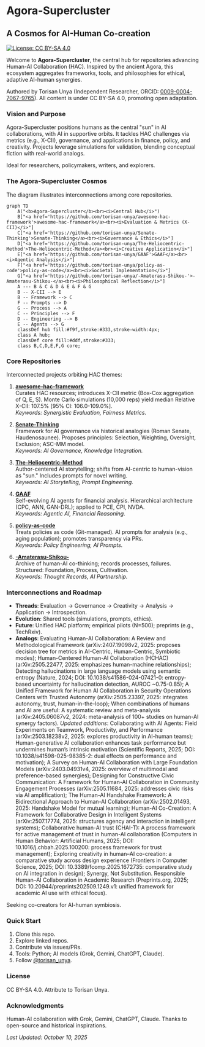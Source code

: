 # Agora-Supercluster

## A Cosmos for AI-Human Co-creation

[![License: CC BY-SA 4.0](https://img.shields.io/badge/License-CC%20BY--SA%204.0-lightgrey.svg)](https://creativecommons.org/licenses/by-sa/4.0/)

Welcome to **Agora-Supercluster**, the central hub for repositories advancing Human-AI Collaboration (HAC). Inspired by the ancient Agora, this ecosystem aggregates frameworks, tools, and philosophies for ethical, adaptive AI-human synergies.

Authored by Torisan Unya (Independent Researcher, ORCID: [0009-0004-7067-9765](https://orcid.org/0009-0004-7067-9765)). All content is under CC BY-SA 4.0, promoting open adaptation.

### Vision and Purpose
Agora-Supercluster positions humans as the central "sun" in AI collaborations, with AI in supportive orbits. It tackles HAC challenges via metrics (e.g., X-CII), governance, and applications in finance, policy, and creativity. Projects leverage simulations for validation, blending conceptual fiction with real-world analogs.

Ideal for researchers, policymakers, writers, and explorers.

### The Agora-Supercluster Cosmos

The diagram illustrates interconnections among core repositories.

```mermaid
graph TD
    A("<b>Agora-Supercluster</b><br><i>Central Hub</i>")
    B["<a href='https://github.com/torisan-unya/awesome-hac-framework'>awesome-hac-framework</a><br><i>Evaluation & Metrics (X-CII)</i>"]
    C["<a href='https://github.com/torisan-unya/Senate-Thinking'>Senate-Thinking</a><br><i>Governance & Ethics</i>"]
    D["<a href='https://github.com/torisan-unya/The-Heliocentric-Method'>The-Heliocentric-Method</a><br><i>Creative Application</i>"]
    E["<a href='https://github.com/torisan-unya/GAAF'>GAAF</a><br><i>Agentic Analysis</i>"]
    F["<a href='https://github.com/torisan-unya/policy-as-code'>policy-as-code</a><br><i>Societal Implementation</i>"]
    G["<a href='https://github.com/torisan-unya/-Amaterasu-Shikou-'>-Amaterasu-Shikou-</a><br><i>Philosophical Reflection</i>"]
    A --- B & C & D & E & F & G
    B -- X-CII --> E
    B -- Framework --> C
    F -- Prompts --> D
    G -- Process --> A
    C -- Principles --> F
    D -- Engineering --> B
    E -- Agents --> G
    classDef hub fill:#f9f,stroke:#333,stroke-width:4px;
    class A hub;
    classDef core fill:#ddf,stroke:#333;
    class B,C,D,E,F,G core;
```

### Core Repositories
Interconnected projects orbiting HAC themes:

1. **[awesome-hac-framework](https://github.com/torisan-unya/awesome-hac-framework)**  
   Curates HAC resources; introduces X-CII metric (Box-Cox aggregation of Q, E, S). Monte Carlo simulations (10,000 reps) yield median Relative X-CII: 107.5% [95% CI: 106.0-109.0%].  
   *Keywords: Synergistic Evaluation, Fairness Metrics.*

2. **[Senate-Thinking](https://github.com/torisan-unya/Senate-Thinking)**  
   Framework for AI governance via historical analogies (Roman Senate, Haudenosaunee). Proposes principles: Selection, Weighting, Oversight, Exclusion; ASC-MM model.  
   *Keywords: AI Governance, Knowledge Integration.*

3. **[The-Heliocentric-Method](https://github.com/torisan-unya/The-Heliocentric-Method)**  
   Author-centered AI storytelling; shifts from AI-centric to human-vision as "sun." Includes prompts for novel writing.  
   *Keywords: AI Storytelling, Prompt Engineering.*

4. **[GAAF](https://github.com/torisan-unya/GAAF)**  
   Self-evolving AI agents for financial analysis. Hierarchical architecture (CPC, ANN, GAN-DRL); applied to PCE, CPI, NVDA.  
   *Keywords: Agentic AI, Financial Reasoning.*

5. **[policy-as-code](https://github.com/torisan-unya/policy-as-code)**  
   Treats policies as code (Git-managed). AI prompts for analysis (e.g., aging population); promotes transparency via PRs.  
   *Keywords: Policy Engineering, AI Prompts.*

6. **[-Amaterasu-Shikou-](https://github.com/torisan-unya/-Amaterasu-Shikou-)**  
   Archive of human-AI co-thinking; records processes, failures. Structured: Foundation, Process, Cultivation.  
   *Keywords: Thought Records, AI Partnership.*

### Interconnections and Roadmap
- **Threads**: Evaluation → Governance → Creativity → Analysis → Application → Introspection.
- **Evolution**: Shared tools (simulations, prompts, ethics).
- **Future**: Unified HAC platform; empirical pilots (N=500); preprints (e.g., TechRxiv).
- **Analogs**: Evaluating Human-AI Collaboration: A Review and Methodological Framework (arXiv:2407.19098v2, 2025: proposes decision tree for metrics in AI-Centric, Human-Centric, Symbiotic modes); Human-Centered Human-AI Collaboration (HCHAC) (arXiv:2505.22477, 2025: emphasizes human-machine relationships); Detecting hallucinations in large language models using semantic entropy (Nature, 2024; DOI: 10.1038/s41586-024-07421-0: entropy-based uncertainty for hallucination detection, AUROC ~0.75-0.85); A Unified Framework for Human AI Collaboration in Security Operations Centers with Trusted Autonomy (arXiv:2505.23397, 2025: integrates autonomy, trust, human-in-the-loop); When combinations of humans and AI are useful: A systematic review and meta-analysis (arXiv:2405.06087v2, 2024: meta-analysis of 100+ studies on human-AI synergy factors). *Updated additions*: Collaborating with AI Agents: Field Experiments on Teamwork, Productivity, and Performance (arXiv:2503.18238v2, 2025: explores productivity in AI-human teams); Human-generative AI collaboration enhances task performance but undermines human’s intrinsic motivation (Scientific Reports, 2025; DOI: 10.1038/s41598-025-98385-2: dual effects on performance and motivation); A Survey on Human-AI Collaboration with Large Foundation Models (arXiv:2403.04931v4, 2025: overview of multimodal and preference-based synergies); Designing for Constructive Civic Communication: A Framework for Human-AI Collaboration in Community Engagement Processes (arXiv:2505.11684, 2025: addresses civic risks via AI amplification); The Human-AI Handshake Framework: A Bidirectional Approach to Human-AI Collaboration (arXiv:2502.01493, 2025: Handshake Model for mutual learning); Human-AI Co-Creation: A Framework for Collaborative Design in Intelligent Systems (arXiv:2507.17774, 2025: structures agency and interaction in intelligent systems); Collaborative human-AI trust (CHAI-T): A process framework for active management of trust in human-AI collaboration (Computers in Human Behavior: Artificial Humans, 2025; DOI: 10.1016/j.chbah.2025.100200: process framework for trust management); Exploring creativity in human–AI co-creation: a comparative study across design experience (Frontiers in Computer Science, 2025; DOI: 10.3389/fcomp.2025.1672735: comparative study on AI integration in design); Synergy, Not Substitution. Responsible Human–AI Collaboration in Academic Research (Preprints.org, 2025; DOI: 10.20944/preprints202509.1249.v1: unified framework for academic AI use with ethical focus).

Seeking co-creators for AI-human symbiosis.

### Quick Start
1. Clone this repo.
2. Explore linked repos.
3. Contribute via issues/PRs.
4. Tools: Python; AI models (Grok, Gemini, ChatGPT, Claude).
5. Follow [@torisan_unya](https://x.com/torisan_unya).

### License
CC BY-SA 4.0. Attribute to Torisan Unya.

### Acknowledgments
Human-AI collaboration with Grok, Gemini, ChatGPT, Claude. Thanks to open-source and historical inspirations.

*Last Updated: October 10, 2025*

